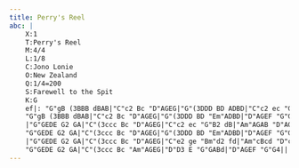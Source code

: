 ```yaml
---
title: Perry's Reel
abc: |
    X:1
    T:Perry's Reel
    M:4/4
    L:1/8
    C:Jono Lonie
    O:New Zealand
    Q:1/4=200
    S:Farewell to the Spit
    K:G
    ef|: "G"gB (3BBB dBAB|"C"c2 Bc "D"AGEG|"G"(3DDD BD ADBD|"C"c2 ec "G"Bc"D"Af|
    "G"gB (3BBB dBAB|"C"c2 Bc "D"AGEG|"G"(3DDD BD "Em"ADBD|"D"AGEF "G"G3 G:|
    |"G"GEDE G2 GA|"C"(3ccc Bc "D"AGEG|"C"c2 ec "G"B2 dB|"Am"AGAB "D"AGEF|
    "G"GEDE G2 GA|"C"(3ccc Bc "D"AGEG|"G"(3DDD BD "Em"ADBD|"D"AGEF "G"G3 G|
    |"G"GEDE G2 GA|"C"(3ccc Bc "D"AGEG|"C"e2 ge "Bm"d2 fd|"Am"cBcd "D"cBAB|
    "G"GEDE G2 GA|"C"(3ccc Bc "Am"AGEG|"D"D3 E "G"GABd|"D"AGEF "G"G4||
---
```

